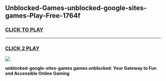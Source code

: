 
## Unblocked-Games-unblocked-google-sites-games-Play-Free-1764f
<h3>
<a href="https://premium76.site?title=unblocked-google-sites-games&ref=19M">CLICK TO PLAY</a></h3>
<hr>

<h3>
<a href="https://premium76.site?title=unblocked-google-sites-games&ref=19M">CLICK 2 PLAY</a>
  
</h3>

<a href="https://premium76.site?title=unblocked-google-sites-games&ref=19M"><img src="https://clearcache.store/games.png"></a>


**unblocked-google-sites-games games unblocked: Your Gateway to Fun and Accessible Online Gaming**
